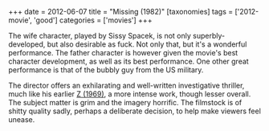 +++
date = 2012-06-07
title = "Missing (1982)"
[taxonomies]
tags = ['2012-movie', 'good']
categories = ['movies']
+++

The wife character, played by Sissy Spacek, is not only
superbly-developed, but also desirable as fuck. Not only that, but it's
a wonderful performance. The father character is however given the
movie's best character development, as well as its best performance.
One other great performance is that of the bubbly guy from the US
military.

The director offers an exhilarating and well-written investigative
thriller, much like his earlier [Z (1969)], a more intense work, though
lesser overall. The subject matter is grim and the imagery horrific. The
filmstock is of shitty quality sadly, perhaps a deliberate decision, to
help make viewers feel unease.

  [Z (1969)]: @/z-1969.md
